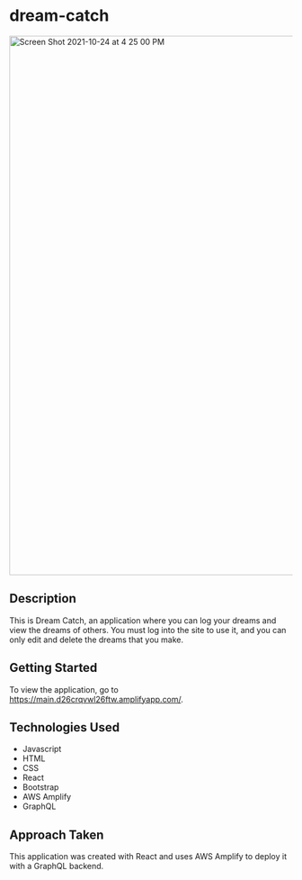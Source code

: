# dream-catch

<img width="958" alt="Screen Shot 2021-10-24 at 4 25 00 PM" src="https://user-images.githubusercontent.com/45927894/138623963-24970fc9-5dbf-4dcb-87dd-9c6085e1c214.png">

## Description
This is Dream Catch, an application where you can log your dreams and view the dreams of others. You must log into the site to use it, and you can only edit and delete the dreams that you make.

## Getting Started
To view the application, go to https://main.d26crqvwl26ftw.amplifyapp.com/.

## Technologies Used
- Javascript
- HTML
- CSS
- React
- Bootstrap
- AWS Amplify
- GraphQL

## Approach Taken
This application was created with React and uses AWS Amplify to deploy it with a GraphQL backend.

